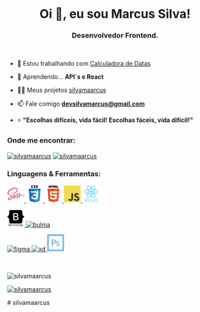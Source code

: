 <h1 align="center">Oi 👋, eu sou Marcus Silva!</h1>
<h3 align="center">Desenvolvedor Frontend.</h3> 
<br>

- 🔭 Estou trabalhando com [Calculadora de Datas](https://github.com/silvamaarcus/age-calculator-app)

- 🌱 Aprendendo... **API´s e React**

- 👨‍💻 Meus projetos [silvamaarcus](https://github.com/silvamaarcus/)

- 📫 Fale comigo **devsilvamarcus@gmail.com**

- ⚡ **"Escolhas difíceis, vida fácil! Escolhas fáceis, vida difícil!"**

<h3 align="left">Onde me encontrar:</h3>
<p align="left">
<a href="https://codepen.io/silvamaarcus" target="blank"><img align="center" src="https://raw.githubusercontent.com/rahuldkjain/github-profile-readme-generator/master/src/images/icons/Social/codepen.svg" alt="silvamaarcus" height="30" width="40" /></a>
<a href="https://linkedin.com/in/silvamaarcus" target="blank"><img align="center" src="https://raw.githubusercontent.com/rahuldkjain/github-profile-readme-generator/master/src/images/icons/Social/linked-in-alt.svg" alt="silvamaarcus" height="30" width="40" /></a>
</p>



<h3 align="left">Linguagens & Ferramentas:</h3>
<a href="https://sass-lang.com" target="_blank" rel="noreferrer"> <img src="https://raw.githubusercontent.com/devicons/devicon/master/icons/sass/sass-original.svg" alt="sass" width="40" height="40"/> </a> 
<a href="https://www.w3schools.com/css/" target="_blank" rel="noreferrer"> <img src="https://raw.githubusercontent.com/devicons/devicon/master/icons/css3/css3-original-wordmark.svg" alt="css3" width="40" height="40"/> </a> 
<a href="https://www.w3.org/html/" target="_blank" rel="noreferrer"> <img src="https://raw.githubusercontent.com/devicons/devicon/master/icons/html5/html5-original-wordmark.svg" alt="html5" width="40" height="40"/> </a> 
<a href="https://developer.mozilla.org/en-US/docs/Web/JavaScript" target="_blank" rel="noreferrer"> <img src="https://raw.githubusercontent.com/devicons/devicon/master/icons/javascript/javascript-original.svg" alt="javascript" width="40" height="40"/> </a> 
<a href="https://reactjs.org/" target="_blank" rel="noreferrer"> <img src="https://raw.githubusercontent.com/devicons/devicon/master/icons/react/react-original-wordmark.svg" alt="react" width="40" height="40"/> </a> 
<p align="left"> <a href="https://getbootstrap.com" target="_blank" rel="noreferrer"> <img src="https://raw.githubusercontent.com/devicons/devicon/master/icons/bootstrap/bootstrap-plain-wordmark.svg" alt="bootstrap" width="40" height="40"/> </a> 
<a href="https://bulma.io/" target="_blank" rel="noreferrer"> <img src="https://raw.githubusercontent.com/gilbarbara/logos/804dc257b59e144eaca5bc6ffd16949752c6f789/logos/bulma.svg" alt="bulma" width="40" height="40"/> </a> 
</p>
<p align="left">
<a href="https://www.figma.com/" target="_blank" rel="noreferrer"> <img src="https://www.vectorlogo.zone/logos/figma/figma-icon.svg" alt="figma" width="40" height="40"/> </a> 
<a href="https://www.adobe.com/products/xd.html" target="_blank" rel="noreferrer"> <img src="https://cdn.worldvectorlogo.com/logos/adobe-xd.svg" alt="xd" width="40" height="40"/> </a>
<a href="https://www.photoshop.com/en" target="_blank" rel="noreferrer"> <img src="https://raw.githubusercontent.com/devicons/devicon/master/icons/photoshop/photoshop-line.svg" alt="photoshop" width="40" height="40"/> </a> 
</p>

<br>
<!-- <p><img align="left" src="https://github-readme-stats.vercel.app/api/top-langs?username=silvamaarcus&show_icons=true&theme=radical&locale=en&layout=compact" alt="silvamaarcus" /></p> -->

<p><img align="center" src="https://github-readme-stats.vercel.app/api?username=silvamaarcus&show_icons=true&theme=radical&locale=en" alt="silvamaarcus" /></p>

<p align="left"> <a href="https://github.com/ryo-ma/github-profile-trophy"><img src="https://github-profile-trophy.vercel.app/?username=silvamaarcus&theme=radical&row=2&column=3" alt="silvamaarcus" /></a> </p>
# silvamaarcus
